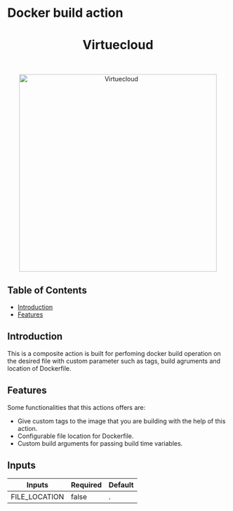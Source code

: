 # Docker build action

<h1 align="center"> Virtuecloud </h1> <br>
<p align="center">
  <a href="https://virtuecloud.io/">
    <img alt="Virtuecloud" title="Virtuecloud" src="https://virtuecloud.io/assets/images/VitueCloud_Logo.png" width="450">
  </a>
</p>

## Table of Contents

- [Introduction](#introduction)
- [Features](#features)



## Introduction

This is a composite action is built for perfoming docker build operation on the desired file with custom parameter such as tags, build agruments and location of Dockerfile.

## Features

Some functionalities that this actions offers are:

* Give custom tags to the image that you are building with the help of this action.
* Configurable file location for Dockerfile.
* Custom build arguments for passing build time variables.


## Inputs

| Inputs  | Required | Default |
|---------|----------|---------|
|FILE_LOCATION|false|.|